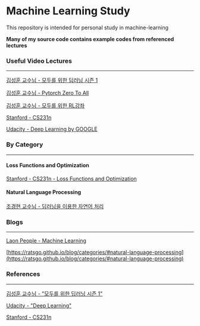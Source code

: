# Machine Learning Study

This repository is intended for personal study in machine-learning

**Many of my source code contains example codes from referenced lectures**



### Useful Video Lectures

-----

[김성훈 교수님 - 모두를 위한 딥러닝 시즌 1](https://www.youtube.com/watch?v=BS6O0zOGX4E&index=1&list=PLlMkM4tgfjnLSOjrEJN31gZATbcj_MpUm)

[김성훈 교수님 - Pytorch Zero To All](<https://youtu.be/SKq-pmkekTk>)

[김성훈 교수님 - 모두를 위한 RL강좌](https://www.youtube.com/playlist?list=PLlMkM4tgfjnKsCWav-Z2F-MMFRx-2gMGG)

[Stanford - CS231n](https://www.youtube.com/watch?v=vT1JzLTH4G4&list=PLC1qU-LWwrF64f4QKQT-Vg5Wr4qEE1Zxk)

[Udacity - Deep Learning by GOOGLE](https://www.udacity.com/course/deep-learning--ud730)





### By Category

-----

#### Loss Functions and Optimization

[Stanford - CS231n - Loss Functions and Optimization](https://www.youtube.com/watch?v=h7iBpEHGVNc&index=3&list=PLC1qU-LWwrF64f4QKQT-Vg5Wr4qEE1Zxk)



#### Natural Language Processing

[조경현 교수님 - 딥러닝을 이용한 자연어 처리](https://www.edwith.org/deepnlp)





### Blogs

-------

[Laon People - Machine Learning](https://laonple.blog.me/221196685472)

[https://ratsgo.github.io/blog/categories/#natural-language-processing](https://ratsgo.github.io/blog/categories/#natural-language-processing)



### References

-------

[김성훈 교수님 - "모두를 위한 딥러닝 시즌 1"](https://www.youtube.com/watch?v=BS6O0zOGX4E&index=1&list=PLlMkM4tgfjnLSOjrEJN31gZATbcj_MpUm)

[Udacity - "Deep Learning"]([https://www.udacity.com/course/deep-learning--ud730](https://www.youtube.com/redirect?redir_token=go5JZuiEPeBNmCijm-3XT2DeidV8MTUzNTQ3Njk3OUAxNTM1MzkwNTc5&q=https%3A%2F%2Fwww.udacity.com%2Fcourse%2Fdeep-learning--ud730&event=comments) )

[Stanford - CS231n](https://www.youtube.com/watch?v=vT1JzLTH4G4&index=1&list=PLC1qU-LWwrF64f4QKQT-Vg5Wr4qEE1Zxk)








